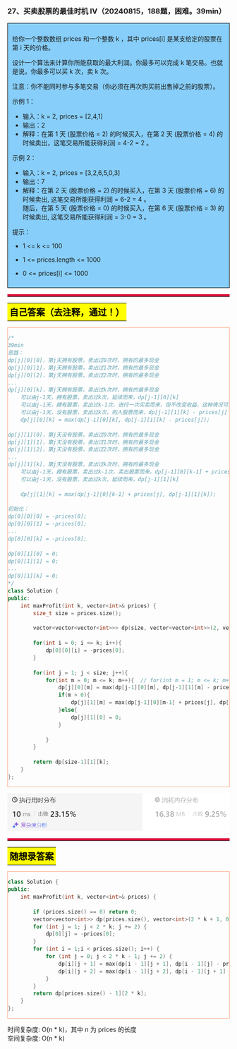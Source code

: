 ### 27、买卖股票的最佳时机 IV（20240815，188题，困难。39min）
<div style="border: 1px solid black; padding: 10px; background-color: LightSkyBlue;">

给你一个整数数组 prices 和一个整数 k ，其中 prices[i] 是某支给定的股票在第 i 天的价格。

设计一个算法来计算你所能获取的最大利润。你最多可以完成 k 笔交易。也就是说，你最多可以买 k 次，卖 k 次。

注意：你不能同时参与多笔交易（你必须在再次购买前出售掉之前的股票）。

 

示例 1：

- 输入：k = 2, prices = [2,4,1]
- 输出：2
- 解释：在第 1 天 (股票价格 = 2) 的时候买入，在第 2 天 (股票价格 = 4) 的时候卖出，这笔交易所能获得利润 = 4-2 = 2 。

示例 2：

- 输入：k = 2, prices = [3,2,6,5,0,3]
- 输出：7
- 解释：在第 2 天 (股票价格 = 2) 的时候买入，在第 3 天 (股票价格 = 6) 的时候卖出, 这笔交易所能获得利润 = 6-2 = 4 。  
     随后，在第 5 天 (股票价格 = 0) 的时候买入，在第 6 天 (股票价格 = 3) 的时候卖出, 这笔交易所能获得利润 = 3-0 = 3 。
 

提示：

- 1 <= k <= 100
- 1 <= prices.length <= 1000
- 0 <= prices[i] <= 1000

  </p>
</div>

<hr style="border-top: 5px solid #DC143C;">
<table>
  <tr>
    <td bgcolor="Yellow" style="padding: 5px; border: 0px solid black;">
      <span style="font-weight: bold; font-size: 20px;color: black;">
      自己答案（去注释，通过！）
      </span>
    </td>
  </tr>
</table>
<div style="padding: 0px; border: 1.5px solid LightSalmon; margin-bottom: 10px;">

```C++ {.line-numbers}
/*
39min
思路：
dp[j][0][0]，第j天拥有股票，卖出过0次时，拥有的最多现金
dp[j][0][1]，第j天拥有股票，卖出过1次时，拥有的最多现金
dp[j][0][2]，第j天拥有股票，卖出过2次时，拥有的最多现金
...
dp[j][0][k]，第j天拥有股票，卖出过k次时，拥有的最多现金
    可以由j-1天，拥有股票，卖出过k次，延续而来，dp[j-1][0][k]
    可以由j-1天，拥有股票，卖出过k-1次，进行一次买卖而来，但不改变收益，这种情况可以略过！！！
    可以由j-1天，没有股票，卖出过k次，购入股票而来，dp[j-1][1][k] - prices[j]
    dp[j][0][k] = max(dp[j-1][0][k], dp[j-1][1][k] - prices[j]);

dp[j][1][0]，第j天没有股票，卖出过0次时，拥有的最多现金
dp[j][1][1]，第j天没有股票，卖出过1次时，拥有的最多现金
dp[j][1][2]，第j天没有股票，卖出过2次时，拥有的最多现金
...
dp[j][1][k]，第j天没有股票，卖出过k次时，拥有的最多现金
    可以由j-1天，拥有股票，卖出过k-1次，卖出股票而来，dp[j-1][0][k-1] + prices[j]
    可以由j-1天，没有股票，卖出过k次，延续而来，dp[j-1][1][k]

    dp[j][1][k] = max(dp[j-1][0][k-1] + prices[j], dp[j-1][1][k]);

初始化：
dp[0][0][0] = -prices[0];
dp[0][0][1] = -prices[0];
...
dp[0][0][k] = -prices[0];

dp[0][1][0] = 0;
dp[0][1][1] = 0;
...
dp[0][1][k] = 0;
*/
class Solution {
public:
    int maxProfit(int k, vector<int>& prices) {
        size_t size = prices.size();

        vector<vector<vector<int>>> dp(size, vector<vector<int>>(2, vector<int>(k+1, 0)));

        for(int i = 0; i <= k; i++){
            dp[0][0][i] = -prices[0];
        }

        for(int j = 1; j < size; j++){
            for(int m = 0; m <= k; m++){  // for(int m = 1; m <= k; m++)
                dp[j][0][m] = max(dp[j-1][0][m], dp[j-1][1][m] - prices[j]);  // 没卖出过，也需要实时让当前持有的股价最低！！！
                if(m > 0){
                    dp[j][1][m] = max(dp[j-1][0][m-1] + prices[j], dp[j-1][1][m]);
                }else{
                    dp[j][1][0] = 0;
                }
                
            }      
        }

        return dp[size-1][1][k];
    }
};
```

</div>

![alt text](image/60fb77a8fed2ac39886b0d63df97414.png)

<hr style="border-top: 5px solid #DC143C;">

<table>
  <tr>
    <td bgcolor="Yellow" style="padding: 5px; border: 0px solid black;">
      <span style="font-weight: bold; font-size: 20px;color: black;">
      随想录答案
      </span>
    </td>
  </tr>
</table>

<div style="padding: 0px; border: 1.5px solid LightSalmon; margin-bottom: 10px">

```C++ {.line-numbers}
class Solution {
public:
    int maxProfit(int k, vector<int>& prices) {

        if (prices.size() == 0) return 0;
        vector<vector<int>> dp(prices.size(), vector<int>(2 * k + 1, 0));
        for (int j = 1; j < 2 * k; j += 2) {
            dp[0][j] = -prices[0];
        }
        for (int i = 1;i < prices.size(); i++) {
            for (int j = 0; j < 2 * k - 1; j += 2) {
                dp[i][j + 1] = max(dp[i - 1][j + 1], dp[i - 1][j] - prices[i]);
                dp[i][j + 2] = max(dp[i - 1][j + 2], dp[i - 1][j + 1] + prices[i]);
            }
        }
        return dp[prices.size() - 1][2 * k];
    }
};
```
</div>

时间复杂度: O(n * k)，其中 n 为 prices 的长度  
空间复杂度: O(n * k)